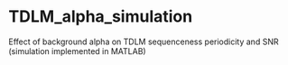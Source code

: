 # TDLM_alpha_simulation
Effect of background alpha on TDLM sequenceness periodicity and SNR (simulation implemented in MATLAB)
